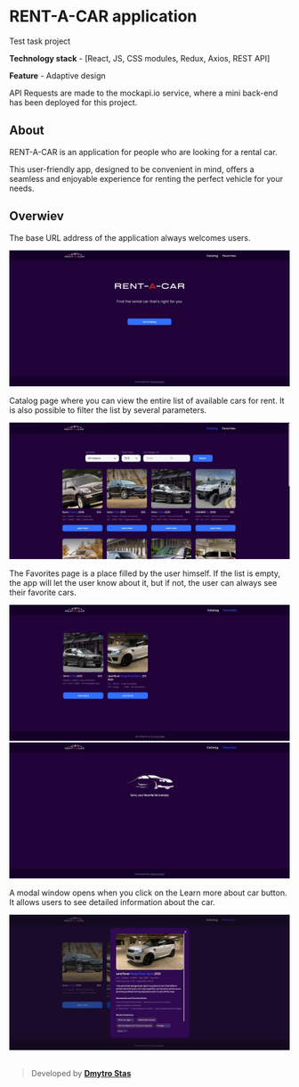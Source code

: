 # RENT-A-CAR application

Test task project

**Technology stack** - [React, JS, CSS modules, Redux, Axios, REST API]

**Feature** - Adaptive design

API Requests are made to the mockapi.io service, where a mini back-end has been
deployed for this project.

## About

RENT-A-CAR is an application for people who are looking for a rental car.

This user-friendly app, designed to be convenient in mind, offers a seamless and
enjoyable experience for renting the perfect vehicle for your needs.

## Overwiev

The base URL address of the application always welcomes users.

![Home-page](./assets/Home.jpg)

Catalog page where you can view the entire list of available cars for rent. It
is also possible to filter the list by several parameters.

![Catalog-page](./assets/Catalog.jpg)

The Favorites page is a place filled by the user himself. If the list is empty,
the app will let the user know about it, but if not, the user can always see
their favorite cars.

![Favorite-page](./assets/Favorites.jpg)
![Favorite-page-emptyList](./assets/FavEmpty.jpg)

A modal window opens when you click on the Learn more about car button. It
allows users to see detailed information about the car.

![Edit-modal](./assets/Modal.jpg)

##

> Developed by [**Dmytro Stas**](https://www.linkedin.com/in/dmytro-stas/)

